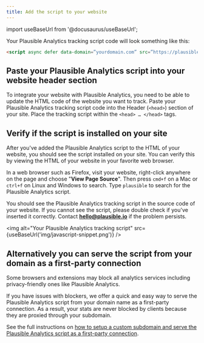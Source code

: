 ```yaml
---
title: Add the script to your website
---
```


import useBaseUrl from '@docusaurus/useBaseUrl';

Your Plausible Analytics tracking script code will look something like this:

```html
<script async defer data-domain=”yourdomain.com” src=”https://plausible.io/js/plausible.js”></script> 
```
## Paste your Plausible Analytics script into your website header section

To integrate your website with Plausible Analytics, you need to be able to update the HTML code of the website you want to track. Paste your Plausible Analytics tracking script code into the Header (`<head>`) section of your site. Place the tracking script within the `<head> … </head>` tags.

## Verify if the script is installed on your site

After you've added the Plausible Analytics script to the HTML of your website, you should see the script installed on your site. You can verify this by viewing the HTML of your website in your favorite web browser.

In a web browser such as Firefox, visit your website, right-click anywhere on the page and choose "**View Page Source**". Then press `cmd+f` on a Mac or `ctrl+f` on Linux and Windows to search. Type `plausible` to search for the Plausible Analytics script.

You should see the Plausible Analytics tracking script in the source code of your website. If you cannot see the script, please double check if you've inserted it correctly. Contact **hello@plausible.io** if the problem persists.

<img alt="Your Plausible Analytics tracking script" src={useBaseUrl('img/javascript-snippet.png')} />

## Alternatively you can serve the script from your domain as a first-party connection

Some browsers and extensions may block all analytics services including privacy-friendly ones like Plausible Analytics.

If you have issues with blockers, we offer a quick and easy way to serve the Plausible Analytics script from your domain name as a first-party connection. As a result, your stats are never blocked by clients because they are proxied through your subdomain.

See the full instructions on [how to setup a custom subdomain and serve the Plausible Analytics script as a first-party connection](custom-domain.md).
